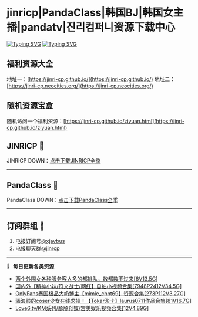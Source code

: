 # jinricp|PandaClass|韩国BJ|韩国女主播|pandatv|진리컴퍼니资源下载中心   
[![Typing SVG](https://readme-typing-svg.herokuapp.com?font=Fira+Code&pause=1000&center=true&vCenter=true&random=true&width=435&lines=所有链接都需要翻墙访问)](https://jinri-cp.neocities.org/free.html)
[![Typing SVG](https://readme-typing-svg.herokuapp.com?font=Fira+Code&pause=1000&center=true&vCenter=true&random=true&width=435&lines=点击进入福利资源下载中心)](https://pandaclass.neocities.org/)
## 福利资源大全
地址一：[https://jinri-cp.github.io/](https://jinri-cp.github.io/)
地址二：[https://jinri-cp.neocities.org/](https://jinri-cp.neocities.org/)
## 随机资源宝盒
随机访问一个福利资源：[https://jinri-cp.github.io/ziyuan.html](https://jinri-cp.github.io/ziyuan.html)
## JINRICP 👋   
JINRICP DOWN：[点击下载JINRICP全季](https://mypikpak.com/s/VODz7HXQoqcX0UrvaXfDtFoPo1)
****
## PandaClass 💯   
PandaClass DOWN：[点击下载PandaClass全季](https://mypikpak.com/s/VOKOTZkoEnkyvCnELVSquM97o1)   
****
## 订阅群组 🔞
1. 电报订阅号[@xjavbus](https://t.me/xjavbus)
2. 电报聊天群[@jinrcp](https://t.me/jinrcp)
**** 
📕 &nbsp;**每日更新各类资源**
<!-- BLOG-POST-LIST:START -->
- [两个外围女各种服务客人多的都排队，数都数不过来[6V13.5G]](https://fuli.rulel.com/573.html)
- [国内外【精神小妹/符文战士/网红】自拍小视频合集[7948P2412V34.5G]](https://fuli.rulel.com/572.html)
- [OnlyFans泰国极品大奶博主【mimie_chnt69】资源合集[273P112V3.27G]](https://fuli.rulel.com/571.html)
- [骚浪贱的coser少女在线求操！【Tokar浵卡】laurus0711作品合集[81V16.7G]](https://fuli.rulel.com/570.html)
- [Love6.tv/KM系列/豚豚创媒/宫美娱乐视频合集[12V4.89G]](https://fuli.rulel.com/569.html)
<!-- BLOG-POST-LIST:END -->
